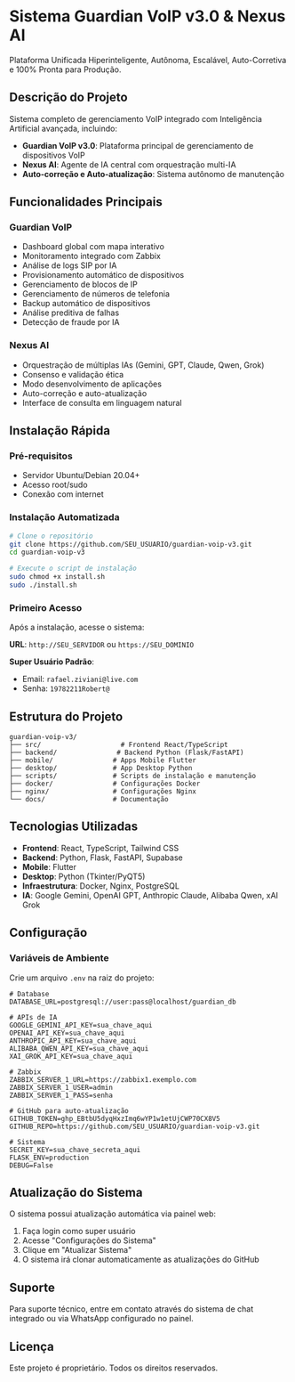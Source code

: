 
# Sistema Guardian VoIP v3.0 & Nexus AI

Plataforma Unificada Hiperinteligente, Autônoma, Escalável, Auto-Corretiva e 100% Pronta para Produção.

## Descrição do Projeto

Sistema completo de gerenciamento VoIP integrado com Inteligência Artificial avançada, incluindo:

- **Guardian VoIP v3.0**: Plataforma principal de gerenciamento de dispositivos VoIP
- **Nexus AI**: Agente de IA central com orquestração multi-IA
- **Auto-correção e Auto-atualização**: Sistema autônomo de manutenção

## Funcionalidades Principais

### Guardian VoIP
- Dashboard global com mapa interativo
- Monitoramento integrado com Zabbix  
- Análise de logs SIP por IA
- Provisionamento automático de dispositivos
- Gerenciamento de blocos de IP
- Gerenciamento de números de telefonia
- Backup automático de dispositivos
- Análise preditiva de falhas
- Detecção de fraude por IA

### Nexus AI
- Orquestração de múltiplas IAs (Gemini, GPT, Claude, Qwen, Grok)
- Consenso e validação ética
- Modo desenvolvimento de aplicações
- Auto-correção e auto-atualização
- Interface de consulta em linguagem natural

## Instalação Rápida

### Pré-requisitos
- Servidor Ubuntu/Debian 20.04+
- Acesso root/sudo
- Conexão com internet

### Instalação Automatizada

```bash
# Clone o repositório
git clone https://github.com/SEU_USUARIO/guardian-voip-v3.git
cd guardian-voip-v3

# Execute o script de instalação
sudo chmod +x install.sh
sudo ./install.sh
```

### Primeiro Acesso

Após a instalação, acesse o sistema:

**URL**: `http://SEU_SERVIDOR` ou `https://SEU_DOMINIO`

**Super Usuário Padrão**:
- Email: `rafael.ziviani@live.com`
- Senha: `19782211Robert@`

## Estrutura do Projeto

```
guardian-voip-v3/
├── src/                    # Frontend React/TypeScript
├── backend/               # Backend Python (Flask/FastAPI)
├── mobile/               # Apps Mobile Flutter
├── desktop/              # App Desktop Python
├── scripts/              # Scripts de instalação e manutenção
├── docker/               # Configurações Docker
├── nginx/                # Configurações Nginx
└── docs/                 # Documentação
```

## Tecnologias Utilizadas

- **Frontend**: React, TypeScript, Tailwind CSS
- **Backend**: Python, Flask, FastAPI, Supabase
- **Mobile**: Flutter
- **Desktop**: Python (Tkinter/PyQT5)
- **Infraestrutura**: Docker, Nginx, PostgreSQL
- **IA**: Google Gemini, OpenAI GPT, Anthropic Claude, Alibaba Qwen, xAI Grok

## Configuração

### Variáveis de Ambiente

Crie um arquivo `.env` na raiz do projeto:

```env
# Database
DATABASE_URL=postgresql://user:pass@localhost/guardian_db

# APIs de IA
GOOGLE_GEMINI_API_KEY=sua_chave_aqui
OPENAI_API_KEY=sua_chave_aqui
ANTHROPIC_API_KEY=sua_chave_aqui
ALIBABA_QWEN_API_KEY=sua_chave_aqui
XAI_GROK_API_KEY=sua_chave_aqui

# Zabbix
ZABBIX_SERVER_1_URL=https://zabbix1.exemplo.com
ZABBIX_SERVER_1_USER=admin
ZABBIX_SERVER_1_PASS=senha

# GitHub para auto-atualização
GITHUB_TOKEN=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
GITHUB_REPO=https://github.com/SEU_USUARIO/guardian-voip-v3.git

# Sistema
SECRET_KEY=sua_chave_secreta_aqui
FLASK_ENV=production
DEBUG=False
```

## Atualização do Sistema

O sistema possui atualização automática via painel web:

1. Faça login como super usuário
2. Acesse "Configurações do Sistema"
3. Clique em "Atualizar Sistema"
4. O sistema irá clonar automaticamente as atualizações do GitHub

## Suporte

Para suporte técnico, entre em contato através do sistema de chat integrado ou via WhatsApp configurado no painel.

## Licença

Este projeto é proprietário. Todos os direitos reservados.
